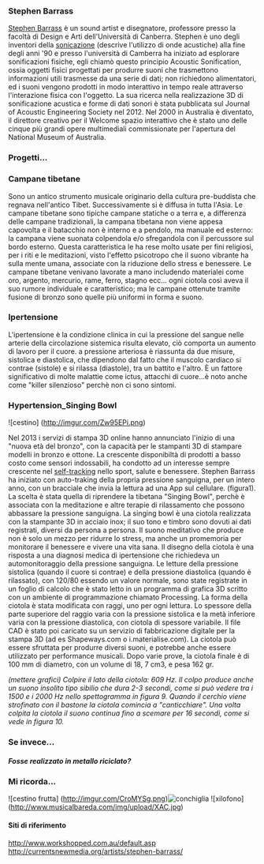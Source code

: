 ### Stephen Barrass
[Stephen Barrass](http://stephenbarrass.com/) è un sound artist e disegnatore,  professore presso la facoltà di Design e Arti dell'Università 
di Canberra. Stephen è  uno degli inventori della [sonicazione](http://it.wikipedia.org/wiki/Sonicazione) (descrive l'utilizzo di onde acustiche) alla fine 
degli anni '90 e presso l'università di Camberra ha iniziato ad esplorare sonificazioni fisiche, egli chiamò questo 
principio Acoustic Sonification, ossia oggetti fisici progettati per produrre suoni che trasmettono informazioni 
utili trasmesse da una serie di dati; non richiedono alimentatori, ed i suoni vengono prodotti in modo interattivo in tempo reale attraverso l'interazione fisica con l'oggetto. 
La sua ricerca nella realizzazione 3D di sonificazione acustica e forme di dati sonori è stata pubblicata sul Journal 
of Acoustic Engineering Society nel 2012. Nel 2000 in Australia è diventato, il direttore creativo per il Welcome 
spazio interattivo che è stato uno delle cinque più grandi opere multimediali commissionate per l'apertura 
del National Museum of Australia. 

### Progetti...

### Campane tibetane
Sono un antico strumento musicale originario della cultura pre-buddista che regnava nell'antico Tibet. 
Successivamente si è diffusa in tutta l'Asia. Le campane tibetane sono tipiche campane statiche o a terra e, 
a differenza delle campane tradizionali, la campana tibetana non viene appesa capovolta e il batacchio non è interno 
e a pendolo, ma manuale ed esterno: la campana viene suonata colpendola e/o sfregandola con il percussore sul bordo esterno. Questa caratteristica le ha rese molto usate per fini religiosi, per i riti e le meditazioni, visto l'effetto
psicotropo che il suono vibrante ha sulla mente umana, associate con la riduzione dello stress e benessere. 
Le campane tibetane venivano lavorate a mano includendo materialei come oro, argento, mercurio, rame, ferro, 
stagno ecc... ogni ciotola così aveva il suo rumore individuale e  caratteristico; ma le campane ottenute tramite 
fusione di bronzo sono quelle più uniformi in forma e suono. 

### Ipertensione 
L'ipertensione è la condizione clinica in cui la pressione del sangue nelle arterie della circolazione sistemica risulta elevato, ciò comporta un aumento di lavoro per il cuore. 
a pressione arteriosa è riassunta da due misure, sistolica e diastolica, che dipendono dal fatto che il muscolo cardiaco si contrae (sistole) e si rilassa (diastole), tra un battito e l'altro. 
È un fattore significativo di molte malattie come ictus, attacchi di cuore...è noto anche come "killer silenzioso" perchè non ci sono sintomi. 

### Hypertension_Singing Bowl 

  ![cestino] (http://imgur.com/Zw95EPi.png)

Nel 2013 i servizi di stampa 3D online hanno annunciato l'inizio di una "nuova età del bronzo", con la capacità per le stampanti 3D di stampare modelli in bronzo e ottone. 
La crescente disponibiltà di prodotti a basso costo come sensori indossabili, ha condotto ad un interesse sempre crescente nel [self-tracking](http://www.treccani.it/vocabolario/self-tracking_%28Neologismi%29/) nello sport, salute e benessere. 
Stephen Barrass ha iniziato con auto-traking della propria pressione sanguigna, per un intero anno, con un bracciale che invia la lettura ad una App sul cellulare. (figura1). 
La scelta è stata quella di riprendere la tibetana "Singing Bowl", perchè è associata con la meditazione e altre terapie di rilassamento che possono abbassare la pressione sanguigna. 
La singing bowl è una ciotola realizzata con la stampante 3D in acciaio inox; il suo tono e timbro sono dovuti ai dati registrati, diversi da persona a persona. 
Il suono meditativo che produce non è solo un mezzo per ridurre lo stress, ma anche un promemoria per monitorare il benessere e vivere una vita sana. 
Il disegno della ciotola è una risposta a una diagnosi medica di ipertensione che richiedeva un automonitoraggio della pressione sanguigna. 
Le letture della pressione sistolica (quando il cuore si contrae) e della pressione diastolica (quando è rilassato), con 120/80 essendo un valore normale, sono state registrate in un foglio di calcolo che è stato letto in un programma di grafica 3D scritto con un ambiente di programmazione chiamato Processing. 
La forma della ciotola è stata modificata con raggi, uno per ogni lettura. Lo spessore della parte superiore del raggio varia con la pressione sistolica e la metà inferiore varia con la pressione diastolica, con ciotola di 
spessore variabile. 
Il file CAD è stato poi caricato su un servizio di fabbricazione digitale per la stampa 3D (ad es Shapeways.com o i.materialise.com). 
La ciotola può essere sfruttata per produrre diversi suoni, e potrebbe anche essere utilizzato per performance musicali. 
Dopo varie prove, la ciotola finale è di 100 mm di diametro, con un volume di 18, 7 cm3, e pesa 162 gr.  

_(mettere grafici) Colpire il lato della ciotola: 609 Hz. 
Il colpo produce anche un suono insolito tipo sibilio che dura 2-3 secondi, come si può vedere tra i 1500 e i 2000 Hz
nello spettogramma in figura 9. Quando il cerchio viene strofinato con il bastone la ciotola comincia a "canticchiare". Una volta colpita la ciotola il suono continua fino a scemare per 16 secondi, come si vede in figura 10._


### Se invece...
##### Fosse realizzato in metallo riciclato? 

### Mi ricorda...

 ![cestino frutta] (http://imgur.com/CroMYSg.png)![conchiglia](http://www.conchilium.it/wp-content/uploads/2011/10/Conchiglie.jpg) ![xilofono] (http://www.musicalbareda.com/img/upload/XAC.jpg) 


#### Siti di riferimento 
http://www.workshopped.com.au/default.asp
http://currentsnewmedia.org/artists/stephen-barrass/



